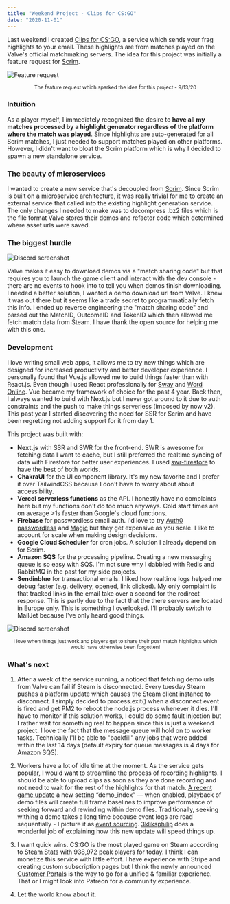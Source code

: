 ```yaml
---
title: "Weekend Project - Clips for CS:GO"
date: "2020-11-01"
---
```


Last weekend I created [Clips for CS:GO](https://clipz.now.sh), a service which sends your frag highlights to your email. These highlights are from matches played on the Valve's official matchmaking servers. The idea for this project was initially a feature request for [Scrim](https://scrim.app).

![Feature request](/images/2020/featuresuggestionclips.png "Feature request")
<center><small>The feature request which sparked the idea for this project - 9/13/20</small></center>


### Intuition

As a player myself, I immediately recognized the desire to <strong>have all my matches processed by a highlight generator regardless of the platform where the match was played</strong>. Since highlights are auto-generated for all Scrim matches, I just needed to support matches played on other platforms. However, I didn't want to bloat the Scrim platform which is why I decided to spawn a new standalone service.

### The beauty of microservices

I wanted to create a new service that's decoupled from [Scrim](https://scrim.app). Since Scrim is built on a microservice architecture, it was really trivial for me to create an external service that called into the existing highlight generation service. The only changes I needed to make was to decompress .bz2 files which is the file format Valve stores their demos and refactor code which determined where asset urls were saved.

### The biggest hurdle

![Discord screenshot](/images/2020/clipsben.png "Ben says it will be hard")

Valve makes it easy to download demos via a "match sharing code" but that requires you to launch the game client and interact with the dev console - there are no events to hook into to tell you when demos finish downloading. I needed a better solution, I wanted a demo download url from Valve. I knew it was out there but it seems like a trade secret to programmatically fetch this info. I ended up reverse engineering the "match sharing code" and parsed out the MatchID, OutcomeID and TokenID which then allowed me fetch match data from Steam. I have thank the open source for helping me with this one.

### Development

I love writing small web apps, it allows me to try new things which are designed for increased productivity and better developer experience. I personally  found that Vue.js allowed me to build things faster than with React.js. Even though I used React professionally for [Sway](https://sway.com) and [Word Online](https://office.com/word). Vue became my framework of choice for the past 4 year. Back then, I always wanted to build with Next.js but I never got around to it due to auth constraints and the push to make things serverless (imposed by now v2). This past year I started discovering the need for SSR for Scrim and have been regretting not adding support for it from day 1.

This project was built with:
- **Next.js** with SSR and SWR for the front-end. SWR is awesome for fetching data I want to cache, but I still preferred the realtime syncing of data with Firestore for better user experiences. I used [swr-firestore](https://github.com/nandorojo/swr-firestore) to have the best of both worlds.
- **ChakraUI** for the UI component library. It's my new favorite and I prefer it over TailwindCSS because I don't have to worry about about accessibility.
- **Vercel serverless functions** as the API. I honestly have no complaints here but my functions don't do too much anyways. Cold start times are on average >1s faster than Google's cloud functions.
- **Firebase** for passwordless email auth. I'd love to try [Auth0 passwordless](https://auth0.com/passwordless/) and [Magic](https://magic.link) but they get expensive as you scale. I like to account for scale when making design decisions.
- **Google Cloud Scheduler** for cron jobs. A solution I already depend on for Scrim.
- **Amazon SQS** for the processing pipeline. Creating a new messaging queue is so easy with SQS. I'm not sure why I dabbled with Redis and RabbitMQ in the past for my side projects.
- **Sendinblue** for transactional emails. I liked how realtime logs helped me debug faster (e.g. delivery, opened, link clicked). My only complaint is that tracked links in the email take over a second for the redirect response. This is partly due to the fact that the there servers are located in Europe only. This is something I overlooked. I'll probably switch to MailJet because I've only heard good things.

![Discord screenshot](/images/2020/clipsfeedback.png "Feedback for new service")
<center><small>I love when things just work and players get to share their post match highlights which would have otherwise been forgotten!</small></center>

### What's next

1. After a week of the service running, a noticed that fetching demo urls from Valve can fail if Steam is disconnected. Every tuesday Steam pushes a platform update which causes the Steam client instance to disconnect. I simply decided to process.exit() when a disconnect event is fired and get PM2 to reboot the node.js process whenever it dies. I'll have to monitor if this solution works, I could do some fault injection but I rather wait for something real to happen since this is just a weekend project. I love the fact that the message queue will hold on to worker tasks. Technically I'll be able to "backfill" any jobs that were added within the last 14 days (default expiry for queue messages is 4 days for Amazon SQS).

2. Workers have a lot of idle time at the moment. As the service gets popular, I would want to streamline the process of recording highlights. I should be able to upload clips as soon as they are done recording and not need to wait for the rest of the highlights for that match. [A recent game update](https://blog.counter-strike.net/index.php/2020/10/31827/) a new setting “demo_index” — when enabled, playback of demo files will create full frame baselines to improve performance of seeking forward and rewinding within demo files. Traditionally, seeking withing a demo takes a long time because event logs are read sequentially - I picture it as [event sourcing](https://microservices.io/patterns/data/event-sourcing.html). [3kliksphilip](https://www.youtube.com/watch?v=oYUxoDn5yts) does a wonderful job of explaining how this new update will speed things up.

3. I want quick wins. CS:GO is the most played game on Steam according to [Steam Stats](https://store.steampowered.com/stats/Wow) with 938,972 peak players for today. I think I can monetize this service with little effort. I have experience with Stripe and creating custom subscription pages but I think the newly announced [Customer Portals](https://stripe.com/docs/billing/subscriptions/customer-portal) is the way to go for a unified & familiar experience. That or I might look into Patreon for a community experience.

4. Let the world know about it.

